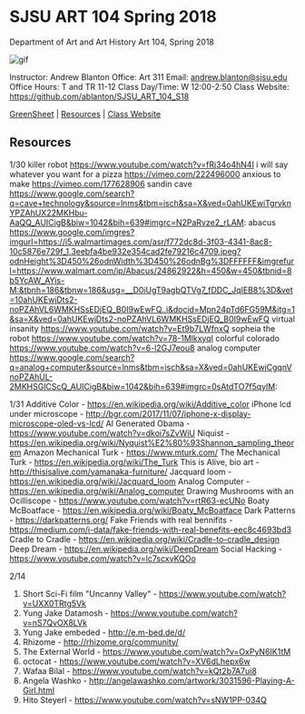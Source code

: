 **SJSU ART 104 Spring 2018**
======================
Department of Art and Art History
Art 104, Spring 2018

![gif](http://i.imgur.com/zdzDxsA.gif)

Instructor: Andrew Blanton
Office: Art 311
Email: andrew.blanton@sjsu.edu
Office Hours: T and TR 11-12
Class Day/Time: W 12:00-2:50
Class Website: https://github.com/ablanton/SJSU_ART_104_S18

[GreenSheet](https://github.com/ablanton/SJSU_ART_104_S18/blob/master/GREENSHEET.md)
| [Resources](https://github.com/ablanton/SJSU_ART_104_S18/blob/master/RESOURCES.md)
| [Class Website](https://github.com/ablanton/SJSU_ART_104_S18)

Resources
---------
1/30
killer robot https://www.youtube.com/watch?v=fRj34o4hN4I
i will say whatever you want for a pizza https://vimeo.com/222496000
anxious to make https://vimeo.com/177628906
sandin cave https://www.google.com/search?q=cave+technology&source=lnms&tbm=isch&sa=X&ved=0ahUKEwiTgrvknYPZAhUX22MKHbu-AaQQ_AUICigB&biw=1042&bih=639#imgrc=N2PaRvze2_rLAM:
abacus https://www.google.com/imgres?imgurl=https://i5.walmartimages.com/asr/f772dc8d-3f03-4341-8ac8-10c5876e729f_1.3eebfa4be932e354cad2fe79216c4709.jpeg?odnHeight%3D450%26odnWidth%3D450%26odnBg%3DFFFFFF&imgrefurl=https://www.walmart.com/ip/Abacus/24862922&h=450&w=450&tbnid=8b5YcAW_AYis-M:&tbnh=186&tbnw=186&usg=__D0iUgT9agbQTVg7_fDDC_JqIEB8%3D&vet=10ahUKEwjDts2-noPZAhVL6WMKHSsEDjEQ_B0I9wEwFQ..i&docid=Mpn24pTd6FG59M&itg=1&sa=X&ved=0ahUKEwjDts2-noPZAhVL6WMKHSsEDjEQ_B0I9wEwFQ
virtual insanity https://www.youtube.com/watch?v=Et9b7LWfnxQ
sopheia the robot https://www.youtube.com/watch?v=78-1MlkxyqI
colorful colorado https://www.youtube.com/watch?v=6-l2GJ7eou8
analog computer https://www.google.com/search?q=analog+computer&source=lnms&tbm=isch&sa=X&ved=0ahUKEwjCgqnVnoPZAhUL-2MKHSGlCScQ_AUICigB&biw=1042&bih=639#imgrc=0sAtdTO7f5qylM:

1/31
Additive Color - https://en.wikipedia.org/wiki/Additive_color
iPhone lcd under microscope - http://bgr.com/2017/11/07/iphone-x-display-microscope-oled-vs-lcd/
AI Generated Obama - https://www.youtube.com/watch?v=dkoi7sZvWiU
Niquist - https://en.wikipedia.org/wiki/Nyquist%E2%80%93Shannon_sampling_theorem
Amazon Mechanical Turk - https://www.mturk.com/
The Mechanical Turk - https://en.wikipedia.org/wiki/The_Turk
This is Alive, bio art - http://thisisalive.com/yamanaka-furniture/
Jacquard loom - https://en.wikipedia.org/wiki/Jacquard_loom
Analog Computer - https://en.wikipedia.org/wiki/Analog_computer
Drawing Mushrooms with an Ocilliscope - https://www.youtube.com/watch?v=rtR63-ecUNo
Boaty McBoatface - https://en.wikipedia.org/wiki/Boaty_McBoatface
Dark Patterns - https://darkpatterns.org/
Fake Friends with real bennifits - https://medium.com/i-data/fake-friends-with-real-benefits-eec8c4693bd3
Cradle to Cradle - https://en.wikipedia.org/wiki/Cradle-to-cradle_design
Deep Dream - https://en.wikipedia.org/wiki/DeepDream
Social Hacking - https://www.youtube.com/watch?v=lc7scxvKQOo

2/14
1. Short Sci-Fi film "Uncanny Valley" - https://www.youtube.com/watch?v=UXX0TRtg5Vk
2. Yung Jake Datamosh - https://www.youtube.com/watch?v=nS7QvOX8LVk
3. Yung Jake embeded - http://e.m-bed.de/d/
4. Rhizome - http://rhizome.org/community/
5. The External World - https://www.youtube.com/watch?v=OxPyN6IK1tM
6. octocat - https://www.youtube.com/watch?v=XV6dLhepx6w
7. Wafaa Bilal - https://www.youtube.com/watch?v=kQt2b7A7ui8
8. Angela Washko - http://angelawashko.com/artwork/3031596-Playing-A-Girl.html
9. Hito Steyerl - https://www.youtube.com/watch?v=sNW1PP-034Q
